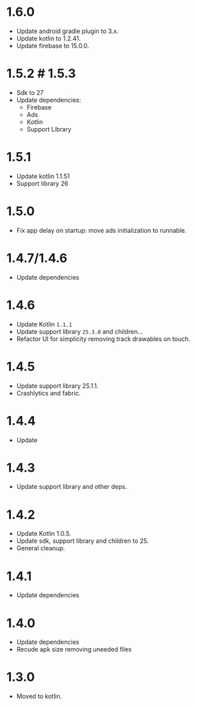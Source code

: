 # 1.6.0
- Update android gradle plugin to 3.x.
- Update kotlin to 1.2.41.
- Update firebase to 15.0.0.

# 1.5.2 # 1.5.3
- Sdk to 27
- Update dependencies:
  + Firebase
  + Ads
  + Kotlin
  + Support Library

# 1.5.1
- Update kotlin 1.1.51
- Support library 26

# 1.5.0
- Fix app delay on startup: move ads initialization to runnable.

# 1.4.7/1.4.6
- Update dependencies

# 1.4.6
- Update Kotlin `1.1.1`
- Update support library `25.3.0` and children...
- Refactor UI for simplicity removing track drawables on touch.

# 1.4.5
- Update support library 25.1.1.
- Crashlytics and fabric.

# 1.4.4
- Update

# 1.4.3
- Update support library and other deps.

# 1.4.2
- Update Kotlin 1.0.5.
- Update sdk, support library and children to 25.
- General cleanup.

# 1.4.1
- Update dependencies

# 1.4.0
- Update dependencies
- Recude apk size removing uneeded files 

# 1.3.0 
+ Moved to kotlin.